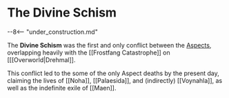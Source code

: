 # The Divine Schism

--8<-- "under_construction.md"

The **Divine Schism** was the first and only conflict between the [Aspects](Lore/Higher_Beings/Aspects/), overlapping heavily with the [[Frostfang Catastrophe]] on [[[Overworld|Drehmal]].

This conflict led to the some of the only Aspect deaths by the present day, claiming the lives of [[Noha]], [[Palaesida]], and (indirectly) [[Voynahla]], as well as the indefinite exile of [[Maen]].
